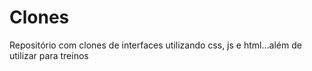# Clones
Repositório com clones de interfaces utilizando css, js e html...além de utilizar para treinos
